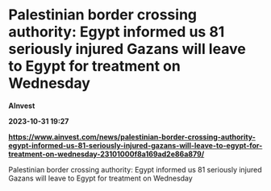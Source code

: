 # Palestinian border crossing authority: Egypt informed us 81 seriously injured Gazans will leave to Egypt for treatment on Wednesday
**AInvest**

**2023-10-31 19:27**

**https://www.ainvest.com/news/palestinian-border-crossing-authority-egypt-informed-us-81-seriously-injured-gazans-will-leave-to-egypt-for-treatment-on-wednesday-23101000f8a169ad2e86a879/**

Palestinian border crossing authority: Egypt informed us 81 seriously injured Gazans will leave to Egypt for treatment on Wednesday